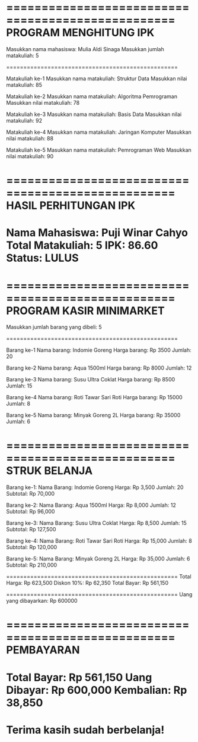 ==================================================
PROGRAM MENGHITUNG IPK
==================================================

Masukkan nama mahasiswa: Mulia Aldi Sinaga
Masukkan jumlah matakuliah: 5

==================================================

Matakuliah ke-1
Masukkan nama matakuliah: Struktur Data
Masukkan nilai matakuliah: 85

Matakuliah ke-2
Masukkan nama matakuliah: Algoritma Pemrograman
Masukkan nilai matakuliah: 78

Matakuliah ke-3
Masukkan nama matakuliah: Basis Data
Masukkan nilai matakuliah: 92

Matakuliah ke-4
Masukkan nama matakuliah: Jaringan Komputer
Masukkan nilai matakuliah: 88

Matakuliah ke-5
Masukkan nama matakuliah: Pemrograman Web
Masukkan nilai matakuliah: 90

==================================================
HASIL PERHITUNGAN IPK
==================================================
Nama Mahasiswa: Puji Winar Cahyo
Total Matakuliah: 5
IPK: 86.60
Status: LULUS
==================================================



==================================================
PROGRAM KASIR MINIMARKET
==================================================

Masukkan jumlah barang yang dibeli: 5

==================================================

Barang ke-1
Nama barang: Indomie Goreng
Harga barang: Rp 3500
Jumlah: 20

Barang ke-2
Nama barang: Aqua 1500ml
Harga barang: Rp 8000
Jumlah: 12

Barang ke-3
Nama barang: Susu Ultra Coklat
Harga barang: Rp 8500
Jumlah: 15

Barang ke-4
Nama barang: Roti Tawar Sari Roti
Harga barang: Rp 15000
Jumlah: 8

Barang ke-5
Nama barang: Minyak Goreng 2L
Harga barang: Rp 35000
Jumlah: 6




==================================================
STRUK BELANJA
==================================================

Barang ke-1:
  Nama Barang: Indomie Goreng
  Harga: Rp 3,500
  Jumlah: 20
  Subtotal: Rp 70,000

Barang ke-2:
  Nama Barang: Aqua 1500ml
  Harga: Rp 8,000
  Jumlah: 12
  Subtotal: Rp 96,000

Barang ke-3:
  Nama Barang: Susu Ultra Coklat
  Harga: Rp 8,500
  Jumlah: 15
  Subtotal: Rp 127,500

Barang ke-4:
  Nama Barang: Roti Tawar Sari Roti
  Harga: Rp 15,000
  Jumlah: 8
  Subtotal: Rp 120,000

Barang ke-5:
  Nama Barang: Minyak Goreng 2L
  Harga: Rp 35,000
  Jumlah: 6
  Subtotal: Rp 210,000

==================================================
Total Harga: Rp 623,500
Diskon 10%: Rp 62,350
Total Bayar: Rp 561,150

==================================================
Uang yang dibayarkan: Rp 600000

==================================================
PEMBAYARAN
==================================================
Total Bayar: Rp 561,150
Uang Dibayar: Rp 600,000
Kembalian: Rp 38,850
==================================================
Terima kasih sudah berbelanja!
==================================================








